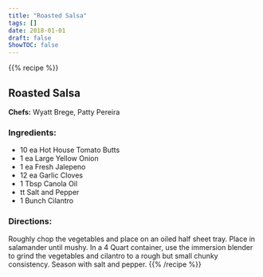 ```yaml
---
title: "Roasted Salsa"
tags: []
date: 2018-01-01
draft: false
ShowTOC: false
---
```


{{% recipe %}}

## Roasted Salsa

**Chefs:** Wyatt Brege, Patty Pereira



### Ingredients:

-   10 ea Hot House Tomato Butts
-   1 ea Large Yellow Onion
-   1 ea Fresh Jalepeno
-   12 ea Garlic Cloves
-   1 Tbsp Canola Oil
-   tt Salt and Pepper
-   1 Bunch Cilantro

### Directions: 

Roughly chop the vegetables and place on an oiled half sheet tray.
Place in salamander until mushy.
In a 4 Quart container, use the immersion blender to grind the
vegetables and cilantro to a rough but small chunky consistency.
Season with salt and pepper.
{{% /recipe %}}
